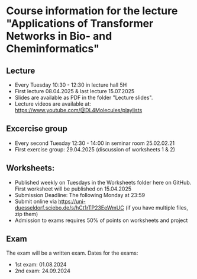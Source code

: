 # Course information for the lecture "Applications of Transformer Networks in Bio- and Cheminformatics" 
 
## Lecture
- Every Tuesday 10:30 - 12:30 in lecture hall 5H
- First lecture 08.04.2025 & last lecture 15.07.2025
- Slides are available as PDF in the folder "Lecture slides".
- Lecture videos are available at: https://www.youtube.com/@DL4Molecules/playlists

 

## Excercise group
- Every second Tuesday 12:30 - 14:00 in seminar room 25.02.02.21
- First exercise group: 29.04.2025 (discussion of worksheets 1 & 2)

## Worksheets:
- Published weekly on Tuesdays in the Worksheets folder here on GitHub. First worksheet will be published on 15.04.2025
- Submission Deadline: The following Monday at 23:59
- Submit online via https://uni-duesseldorf.sciebo.de/s/hCt1rTP23EeWmUC (if you have multiple files, zip them)
- Admission to exams requires 50% of points on worksheets and project

## Exam
The exam will be a written exam. Dates for the exams:
- 1st exam: 01.08.2024
- 2nd exam: 24.09.2024